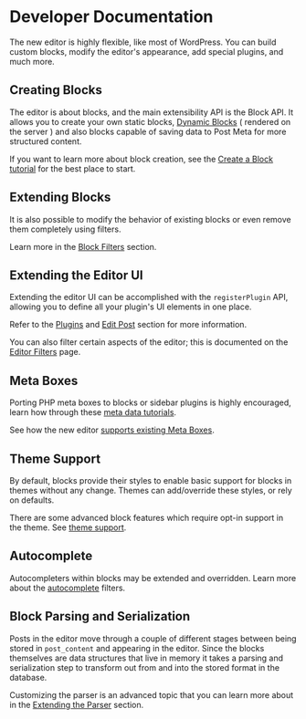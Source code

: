 # Developer Documentation

The new editor is highly flexible, like most of WordPress. You can build custom blocks, modify the editor's appearance, add special plugins, and much more.

## Creating Blocks

The editor is about blocks, and the main extensibility API is the Block API. It allows you to create your own static blocks, [Dynamic Blocks](/docs/designers-developers/developers/tutorials/block-tutorial/creating-dynamic-blocks.md) ( rendered on the server ) and also blocks capable of saving data to Post Meta for more structured content.

If you want to learn more about block creation, see the [Create a Block tutorial](/docs/designers-developers/developers/tutorials/create-block/readme.md) for the best place to start.

## Extending Blocks

It is also possible to modify the behavior of existing blocks or even remove them completely using filters.

Learn more in the [Block Filters](/docs/designers-developers/developers/filters/block-filters.md) section.

## Extending the Editor UI

Extending the editor UI can be accomplished with the `registerPlugin` API, allowing you to define all your plugin's UI elements in one place.

Refer to the [Plugins](/packages/plugins/README.md) and [Edit Post](/packages/edit-post/README.md) section for more information.

You can also filter certain aspects of the editor; this is documented on the [Editor Filters](/docs/designers-developers/developers/filters/editor-filters.md) page.

## Meta Boxes

Porting PHP meta boxes to blocks or sidebar plugins is highly encouraged, learn how through these [meta data tutorials](/docs/designers-developers/developers/tutorials/metabox/readme.md).

See how the new editor [supports existing Meta Boxes](/docs/designers-developers/developers/backward-compatibility/meta-box.md).

## Theme Support

By default, blocks provide their styles to enable basic support for blocks in themes without any change. Themes can add/override these styles, or rely on defaults.

There are some advanced block features which require opt-in support in the theme. See [theme support](/docs/designers-developers/developers/themes/theme-support.md).

## Autocomplete

Autocompleters within blocks may be extended and overridden. Learn more about the [autocomplete](/docs/designers-developers/developers/filters/autocomplete-filters.md) filters.

## Block Parsing and Serialization

Posts in the editor move through a couple of different stages between being stored in `post_content` and appearing in the editor. Since the blocks themselves are data structures that live in memory it takes a parsing and serialization step to transform out from and into the stored format in the database.

Customizing the parser is an advanced topic that you can learn more about in the [Extending the Parser](/docs/designers-developers/developers/filters/parser-filters.md) section.
